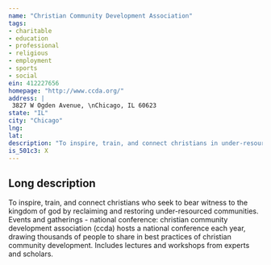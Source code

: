 ```yaml
---
name: "Christian Community Development Association"
tags:
- charitable
- education
- professional
- religious
- employment
- sports
- social
ein: 412227656
homepage: "http://www.ccda.org/"
address: |
 3827 W Ogden Avenue, \nChicago, IL 60623
state: "IL"
city: "Chicago"
lng: 
lat: 
description: "To inspire, train, and connect christians in under-resourced communities. "
is_501c3: X
---
```


## Long description

To inspire, train, and connect christians who seek to bear witness to the kingdom of god by reclaiming and restoring under-resourced communities. Events and gatherings - national conference: christian community development association (ccda) hosts a national conference each year, drawing thousands of people to share in best practices of christian community development. Includes lectures and workshops from experts and scholars. 
